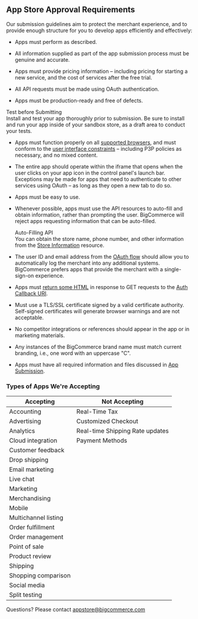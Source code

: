 ## <span class="jumptarget" id="approval"> App Store Approval Requirements </span>

Our submission guidelines aim to protect the merchant experience, and to provide enough structure for you to develop apps efficiently and effectively:

*   Apps must perform as described.

*   All information supplied as part of the app submission process must be genuine and accurate.

*   Apps must provide pricing information – including pricing for starting a new service, and the cost of services after the free trial.

*   All API requests must be made using OAuth authentication.

*   Apps must be production-ready and free of defects.
<aside class="warning">
<span class="aside-warning-hd">Test before Submitting </span><br>
Install and test your app thoroughly prior to submission. Be sure to install and run your app inside of your sandbox store, as a draft area to conduct your tests.
</aside>

*   Apps must function properly on all [supported browsers](#supported-browsers), and must conform to the [user interface constraints](#ui-constraints) – including P3P policies as necessary, and no mixed content.

*   The entire app should operate within the iframe that opens when the user clicks on your app icon in the control panel's launch bar. Exceptions may be made for apps that need to authenticate to other services using OAuth – as long as they open a new tab to do so.

*   Apps must be easy to use.

*   Whenever possible, apps must use the API resources to auto-fill and obtain information, rather than prompting the user. BigCommerce will reject apps requesting information that can be auto-filled.

    <aside class="notice">
    <span class="aside-notice-hd">Auto-Filling API</span><br> You can obtain the store name, phone number, and other information from the <a href="/api/v2/#store-information-reference" target="_blank">Store&#160;Information</a> resource.
    </aside>

*   The user ID and email address from the [OAuth flow](#receiving-the-post-response) should allow you to automatically log the merchant into any additional systems. BigCommerce prefers apps that provide the merchant with a single-sign-on experience.

*   Apps must [return some HTML](#responding-to-the-get-request) in response to GET requests to the [Auth Callback URI](#processing-the-signed-payload).

*   Must use a TLS/SSL certificate signed by a valid certificate authority. Self-signed certificates will generate browser warnings and are not acceptable.

*   No competitor integrations or references should appear in the app or in marketing materials.

*   Any instances of the BigCommerce brand name must match current branding, i.e., one word with an uppercase "C".

*   Apps must have all required information and files discussed in [App Submission](#app-submission).

### <span class="jumptarget" id="apps-accepted"> Types of Apps We're Accepting </span>

| Accepting | Not Accepting |
| --- | --- |
| Accounting | Real-Time Tax |
| Advertising | Customized Checkout |
| Analytics | Real-time Shipping Rate updates |
| Cloud integration | Payment Methods |
| Customer feedback |
| Drop shipping |
| Email marketing |
| Live chat |
| Marketing |
| Merchandising |
| Mobile |
| Multichannel listing |
| Order fulfillment |
| Order management |
| Point of sale |
| Product review |
| Shipping |
| Shopping comparison |
| Social media |
| Split testing |

Questions? Please contact [appstore@bigcommerce.com](mailto:appstore@bigcommerce.com)
